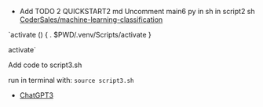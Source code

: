 - Add TODO 2 QUICKSTART2 md Uncomment main6 py in sh
in script2 sh
 [CoderSales/machine-learning-classification](https://github.com/CoderSales/machine-learning-classification/commit/dc467eb96850e8e2c0674af8975fcd774db8d351)

`activate () {
    . $PWD/.venv/Scripts/activate
}

activate`

Add code to script3.sh

run in terminal with:
`source script3.sh`


- [ChatGPT3](https://chat.openai.com/chat)